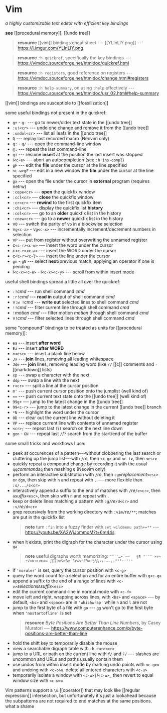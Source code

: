 # Vim

_a highly customizable text editor with efficient key bindings_

**see** [[procedural memory]], [[undo tree]]

> **resource** [[vim]] bindings cheat sheet --- [[YLInLlY.png]] --- <https://i.imgur.com/YLInLlY.png>

> **resource** `:h quickref`, specifically the key bindings --- <https://vimdoc.sourceforge.net/htmldoc/quickref.html>

> **resource** `:h registers`, good reference on registers --- <https://vimdoc.sourceforge.net/htmldoc/change.html#registers>

> **resource** `:h help-summary`, on using `:help` effectively --- <https://vimdoc.sourceforge.net/htmldoc/usr_02.html#help-summary>

[[vim]] bindings are susceptible to [[fossilization]]

some useful bindings not present in the quickref:

- `g+` - `g-` --- go to newer/older text state in the [[undo tree]]
- `:u!<cr>` --- undo one change and remove it from the [[undo tree]]
- `:undol<cr>` --- list all leafs in the [[undo tree]]
- `Q` --- replay last recorded macro (Neovim only)
- `q:` - `q/` --- open the command-line window
- `@:` --- repeat the last command-line
- `gi` --- resume **insert** at the position the last insert was stopped
- i`<c-e>` --- abort an autocompletion (see `:h ins-compl`)
- `gF` --- edit the **file** under the cursor at the line specified
- `<c-w>gF` --- edit in a new window the **file** under the cursor at the line specified
- `gx` --- open the file under the cursor in **external** program (requires netrw)
- `:cope<cr>` --- **open** the quickfix window
- `:ccl<cr>` --- **close** the quickfix window
- `:cr<cr>` --- **rewind** to the first quickfix item
- `:chi<cr>` --- display the quickfix list **history**
- `:col<cr>` --- go to an **older** quickfix list in the history
- `:cnew<cr>` --- go to a **newer** quickfix list in the history
- v`O` --- switch the parity of v`o` in a blockwise selection
- v`g<c-a>` - v`g<c-x>` --- incrementally increment/decrement numbers in selection
- v`P` --- put from register without overwriting the unnamed register
- c`<c-r><c-w>` --- insert the word under the cursor
- c`<c-r><c-a>` --- insert the WORD under the cursor
- c`<c-r><c-l>` --- insert the line under the cursor
- `gn` - `gN` --- select **next**/previous match, applying an operator if one is pending
- i`<c-x><c-e>` - i`<c-x><c-y>` --- scroll from within insert mode

useful shell bindings spread a little all over the quickref:

- `:!`_cmd_ --- run shell command _cmd_
- `:r!`_cmd_ --- **read in** output of shell command _cmd_
- v`:w !`_cmd_ --- **write out** selected lines to shell command _cmd_
- `!!`_cmd_ --- filter current line through shell command _cmd_
- `!`_motion_ _cmd_ --- filter motion _motion_ through shell command _cmd_
- v`!`_cmd_ --- filter selected lines through shell command _cmd_

some "compound" bindings to be treated as units for [[procedural memory]]:

- `ea` --- insert **after word**
- `Ea` --- insert **after WORD**
- `o<esc>` --- insert a blank line below
- `Jx` --- **join** lines, removing all leading whitespace
- `Jde` --- **join** lines, removing leading word (like `//` [[c]] comments and `-` [[markdown]] lists)
- `xp` --- swap a character with the next
- `ddp` --- swap a line with the next
- `r<cr>` --- split a line at the cursor position
- `m'` --- push current cursor position onto the jumplist (well kind of)
- `==` --- push current text state onto the [[undo tree]] (well kind of)
- `99g+` --- jump to the latest change in the [[undo tree]]
- `99<c-r>` --- jump to the latest change in the current [[undo tree]] branch
- `*N` --- highlight the word under the cursor
- `0D` --- clear out the current line without deleting it
- `VP` --- replace current line with contents of unnamed register
- `<cr>;` --- repeat last `f`/`t` search on the next line down
- `gon` - `GN` --- repeat last `/`/`?` search from the start/end of the buffer

some small tricks and workflows I use:

- peek at occurences of a pattern---without clobbering the last search or cluttering up the jump list---with `/`_re_, then `<c-g>` and `<c-t>`, then `<esc>`
- quickly repeat a compound change by recording it with the usual `qq`_commands_`q` then mashing `Q` (Neovim only)
- perform an interactive substitution with `/`_re_, then `cgn`_replacement_`<esc>` or `dgn`, then skip with `n` and repeat with `.` --- more flexible than `:s/.../c<cr>`
- interactively append a suffix to the end of matches with `/`_re_`/e<cr>`, then `a`_suffix_`<esc>`, then skip with `n` and repeat with `.`
- keep or delete lines matching a pattern with `:g/`_re_`/d<cr>` and `:v/`_re_`/d<cr>`
- grep recursively from the working directory with `:vim/`_re_`/**`; matches are put in the quickfix list
  > **note** turn `:fin` into a fuzzy finder with `set wildmenu path+=**` --- <https://youtu.be/XA2WjJbmmoM?t=6m44s>
- when it exists, print the digraph for the character under the cursor using `ga`
  > **note** useful digraphs worth memorizing: `“”‘’…•‾–—   §¶ °′″‴ ×÷−±√≈≡≤≥≮≯≠∞ ∫∏∑∂∆∇αβγ ∃∀∧∨¬∈∋∅ ½⅔¾₀₁₂₊₋₍₎⁰¹²⁺⁻⁽⁾ⁿ`
- if `'noruler'` is set, query the cursor position with `<c-g>`
- query the word count for a selection and for an entire buffer with `g<c-g>`
- append a suffix to the end of a range of lines with `<c-v>`_selection_`$A`_suffix_`<esc>`
- edit the current command-line in normal mode with `<c-f>`
- move left and right, wrapping across lines, with `<bs>` and `<space>` --- by default, `<bs>` and `<space>` are in `'whichwrap'` while `h` and `l` are not
- jump to the first byte of a file with `go` --- `gg` won't go to the first byte when `'nostartofline'` is set
  > **resource** _Byte Positions Are Better Than Line Numbers_, by Casey Muratori --- <https://www.computerenhance.com/p/byte-positions-are-better-than-line>
- hold the shift key to temporarily disable the mouse
- view a searchable digraph table with `:h euro<cr>`
- jump to a URL or path on the current line with `f/` and `F/` --- slashes are uncommon and URLs and paths usually contain them
- use undos from within insert mode by marking undo points with `<c-g>u` and undoing with `<c-o>u`. delete all entered characters with `<c-u>`
- temporarily isolate a window with `<c-w>|`/`<c-w>_` then revert to equal window size with `<c-w>=`

Vim patterns support a `\&` [[operator]] that may look like [[regular expression]] intersection, but unfortunately it's just a lookahead because the subpatterns are not required to end matches at the same positions. what a shame
